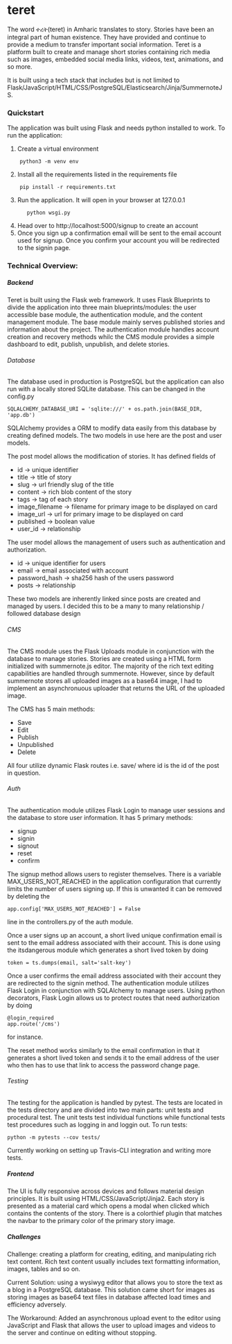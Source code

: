 # teret
The word ተረት(teret) in Amharic translates to story. Stories have been an integral part of human existence. They have provided and continue to provide a medium to transfer important social information. Teret is a platform built to create and manage short stories containing rich media such as images, embedded social media links, videos, text, animations, and so more. 

It is built using a tech stack that includes but is not limited to Flask/JavaScript/HTML/CSS/PostgreSQL/Elasticsearch/Jinja/SummernoteJS. 

### Quickstart
The application was built using Flask and needs python installed to work. To run the application:

1. Create a virtual environment
  ```
      python3 -m venv env
  ```
2. Install all the requirements listed in the requirements file
  ```
      pip install -r requirements.txt
  ```
3. Run the application. It will open in your browser at 127.0.0.1
   ```
      python wsgi.py
   ```
4. Head over to http://localhost:5000/signup to create an account
5. Once you sign up a confirmation email will be sent to the email account used for signup. Once you confirm your account you will be redirected to the signin page.
   
### Technical Overview:

##### Backend

Teret is built using the Flask web framework. It uses Flask Blueprints to divide the application into three main blueprints/modules: the user accessible base module, the authentication module, and the content management module. The base module mainly serves published stories and information about the project. The authentication module handles account creation and recovery methods whilc the CMS module provides a simple dashboard to edit, publish, unpublish, and delete stories.

###### Database

The database used in production is PostgreSQL but the application can also run with a locally stored SQLite database. This can be changed in the config.py
```
SQLALCHEMY_DATABASE_URI = 'sqlite:///' + os.path.join(BASE_DIR, 'app.db')
```

SQLAlchemy provides a ORM to modify data easily from this database by creating defined models. The two models in use here are the post and user models.

The post model allows the modification of stories. It has defined fields of
- id -> unique identifier
- title -> title of story
- slug -> url friendly slug of the title
- content -> rich blob content of the story
- tags -> tag of each story
- image_filename -> filename for primary image to be displayed on card
- image_url -> url for primary image to be displayed on card
- published -> boolean value 
- user_id -> relationship

The user model allows the management of users such as authentication and authorization.
- id -> unique identifier for users
- email -> email associated with account
- password_hash -> sha256 hash of the users password
- posts -> relationship 

These two models are inherently linked since posts are created and managed by users. I decided this to be a many to many relationship / followed database design

###### CMS

The CMS module uses the Flask Uploads module in conjunction with the database to manage stories. Stories are created using a HTML form initialized with summernote.js editor. The majority of the rich text editing capabilities are handled through summernote. However, since by default summernote stores all uploaded images as a base64 image, I had to implement an asynchronuous uploader that returns the URL of the uploaded image.

The CMS has 5 main methods:

- Save
- Edit
- Publish
- Unpublished
- Delete

All four utilize dynamic Flask routes i.e. save/<id> where id is the id of the post in question. 

###### Auth

The authentication module utilizes Flask Login to manage user sessions and the database to store user information. It has 5 primary methods: 

- signup
- signin
- signout
- reset
- confirm

The signup method allows users to register themselves. There is a variable MAX_USERS_NOT_REACHED in the application configuration that currently limits the number of users signing up. If this is unwanted it can be removed by deleting the
```
app.config['MAX_USERS_NOT_REACHED'] = False
```
line in the controllers.py of the auth module.

Once a user signs up an account, a short lived unique confirmation email is sent to the email address associated with their account. This is done using the itsdangerous module which generates a short lived token by doing
```
token = ts.dumps(email, salt='salt-key')
```
Once a user confirms the email address associated with their account they are redirected to the signin method. The authentication module utilizes Flask Login in conjunction with SQLAlchemy to manage users. Using python decorators, Flask Login allows us to protect routes that need authorization by doing
```
@login_required
app.route('/cms')
```
for instance.

The reset method works similarly to the email confirmation in that it generates a short lived token and sends it to the email address of the user who then has to use that link to access the password change page.

###### Testing

The testing for the application is handled by pytest. The tests are located in the tests directory and are divided into two main parts: unit tests and procedural test. The unit tests test individual functions while functional tests test procedures such as logging in and loggin out. To run tests:
```
python -m pytests --cov tests/
```
Currently working on setting up Travis-CLI integration and writing more tests.

##### Frontend

The UI is fully responsive across devices and follows material design principles. It is built using HTML/CSS/JavaScript/Jinja2. Each story is presented as a material card which opens a modal when clicked which contains the contents of the story. There is a colorthief plugin that matches the navbar to the primary color of the primary story image.

##### Challenges

Challenge: creating a platform for creating, editing, and manipulating rich text content. Rich text content usually includes text formatting information, images, tables and so on.

Current Solution: using a wysiwyg editor that allows you to store the text as a blog in a PostgreSQL database. This solution came short for images as storing images as base64 text files in database affected load times and efficiency adversely. 

The Workaround: Added an asynchronous upload event to the editor using JavaScript and Flask that allows the user to upload images and videos to the server and continue on editing without stopping.
